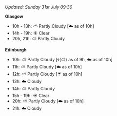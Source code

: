 *Updated: Sunday 31st July 09:30*

**Glasgow**

* 10h - 13h: :partly_sunny: Partly Cloudy [:cloud: as of 10h]
* 14h - 19h: :sunny: Clear
* 20h, 21h: :partly_sunny: Partly Cloudy

**Edinburgh**

* 10h: :partly_sunny: Partly Cloudy [:cyclone:(:partly_sunny:) as of 9h, :cloud: as of 10h]
* 11h: :partly_sunny: Partly Cloudy [:cloud: as of 10h]
* 12h: :partly_sunny: Partly Cloudy [:umbrella: as of 10h]
* 13h: :cloud: Cloudy
* 14h: :partly_sunny: Partly Cloudy
* 15h - 19h: :sunny: Clear
* 20h: :partly_sunny: Partly Cloudy [:cloud: as of 10h]
* 21h: :cloud: Cloudy
